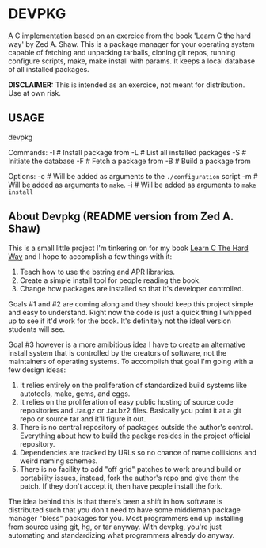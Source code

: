 
DEVPKG
======

A C implementation based on an exercice from the book 'Learn C the hard way' by
Zed A. Shaw. This is a package manager for your operating system capable of
fetching and unpacking tarballs, cloning git repos, running configure scripts,
make, make install with params. It keeps a local database of all installed
packages.

**DISCLAIMER:** This is intended as an exercice, not meant for distribution. Use
at own risk.

USAGE
-----

devpkg <Command> <Options>

Commands:
-I <url>                    # Install package from <url>
-L                          # List all installed packages
-S                          # Initiate the database
-F <url>                    # Fetch a package from <url>
-B <url>                    # Build a package from <url>

Options:
-c <config options> # Will be added as arguments to the `./configuration` script
-m <make options> # Will be added as arguments to `make`.
-i <install options> # Will be added as arguments to `make install`

About Devpkg (README version from Zed A. Shaw)
----------------------------------------------

This is a small little project I'm tinkering on for my book
[Learn C The Hard Way](http://c.learncodethehardway.org) and I hope to
accomplish a few things with it:

1. Teach how to use the bstring and APR libraries.
2. Create a simple install tool for people reading the book.
3. Change how packages are installed so that it's developer controlled.

Goals #1 and #2 are coming along and they should keep this project
simple and easy to understand.  Right now the code is just a quick
thing I whipped up to see if it'd work for the book.  It's definitely
not the ideal version students will see.

Goal #3 however is a more amibitious idea I have to create an alternative
install system that is controlled by the creators of software, not
the maintainers of operating systems.  To accomplish that goal
I'm going with a few design ideas:

1. It relies entirely on the proliferation of standardized build systems
   like autotools, make, gems, and eggs.
2. It relies on the proliferation of easy public hosting of source code
   repositories and .tar.gz or .tar.bz2 files.  Basically you point it
   at a git repo or source tar and it'll figure it out.
3. There is no central repository of packages outside the author's control.
   Everything about how to build the packge resides in the project official
   repository.
4. Dependencies are tracked by URLs so no chance of name collisions and
   weird naming schemes.
5. There is no facility to add "off grid" patches to work around build
   or portability issues, instead, fork the author's repo and give them
   the patch.  If they don't accept it, then have people install the
   fork.

The idea behind this is that there's been a shift in how software is
distributed such that you don't need to have some middleman package
manager "bless" packages for you.  Most programmers end up installing
from source using git, hg, or tar anyway.  With devpkg, you're just
automating and standardizing what programmers already do anyway.
